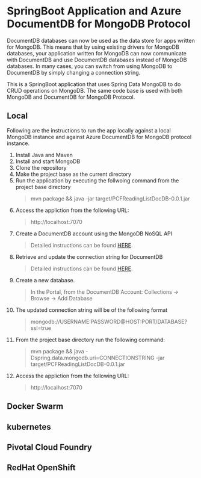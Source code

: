# SpringBoot Application and Azure DocumentDB for MongoDB Protocol
DocumentDB databases can now be used as the data store for apps written for MongoDB. This means that by using existing drivers for MongoDB databases, your application written for MongoDB can now communicate with DocumentDB and use DocumentDB databases instead of MongoDB databases. In many cases, you can switch from using MongoDB to DocumentDB by simply changing a connection string.

This is a SpringBoot application that uses Spring Data MongoDB to do CRUD operations on MongoDB. The same code base is used with both MongoDB and DocumentDB for MongoDB Protocol.

## Local
Following are the instructions to run the app locally against a local MongoDB instance and against Azure DocumentDB for MongoDB protocol instance.
1. Install Java and Maven
1. Install and start MongoDB
1. Clone the repository
1. Make the project base as the current directory 
1. Run the application by executing the follwoing command from the project base directory
      >  mvn package && java  -jar target/PCFReadingListDocDB-0.0.1.jar 
1. Access the appliction from the following URL:
      > http://localhost:7070    
1. Create a DocumentDB account using the MongoDB NoSQL API
     > Detailed instructions can be found [HERE](https://docs.microsoft.com/en-us/azure/documentdb/documentdb-create-account).
1. Retrieve and update the connection string for DocumentDB
     > Detailed instructions can be found [HERE](https://docs.microsoft.com/en-us/azure/documentdb/documentdb-connect-mongodb-account).
1. Create a new database.  
    > In the Portal, from the DocumentDB Account: Collections -> Browse -> Add Database 
1. The updated connection string will be of the following format
      > mongodb://USERNAME:PASSWORD@HOST:PORT/DATABASE?ssl=true
1. From the project base directory run the following command:
      > mvn package && java -Dspring.data.mongodb.uri=CONNECTIONSTRING -jar target/PCFReadingListDocDB-0.0.1.jar
1. Access the appliction from the following URL:
      > http://localhost:7070 

## Docker Swarm
## kubernetes
## Pivotal Cloud Foundry
## RedHat OpenShift
